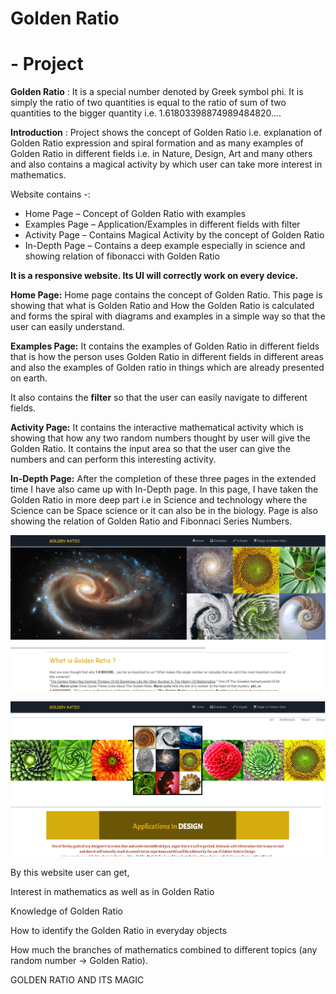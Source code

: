 #
# **Golden Ratio**

#

# - Project

**Golden Ratio** : It is a special number denoted by Greek symbol phi. It is simply the ratio of two quantities is equal to the ratio of sum of two quantities to the bigger quantity i.e. 1.61803398874989484820….

**Introduction** : Project shows the concept of Golden Ratio i.e. explanation of Golden Ratio expression and spiral formation and as many examples of Golden Ratio in different fields i.e. in Nature, Design, Art and many others and also contains a magical activity by which user can take more interest in mathematics.

Website contains -:

- Home Page – Concept of Golden Ratio with examples
- Examples Page – Application/Examples in different fields with filter
- Activity Page – Contains Magical Activity by the concept of Golden Ratio
- In-Depth Page – Contains a deep example especially in science and showing relation of fibonacci with Golden Ratio

**It is a responsive website. Its UI will correctly work on every device.**

**Home Page:** Home page contains the concept of Golden Ratio. This page is showing that what is Golden Ratio and How the Golden Ratio is calculated and forms the spiral with diagrams and examples in a simple way so that the user can easily understand.

**Examples Page:** It contains the examples of Golden Ratio in different fields that is how the person uses Golden Ratio in different fields in different areas and also the examples of Golden ratio in things which are already presented on earth.

It also contains the **filter** so that the user can easily navigate to different fields.

**Activity Page:** It contains the interactive mathematical activity which is showing that how any two random numbers thought by user will give the Golden Ratio. It contains the input area so that the user can give the numbers and can perform this interesting activity.

**In-Depth Page:** After the completion of these three pages in the extended time I have also came up with In-Depth page. In this page, I have taken the Golden Ratio in more deep part i.e in Science and technology where the Science can be Space science or it can also be in the biology. Page is also showing the relation of Golden Ratio and Fibonnaci Series Numbers.

![](main.png)

![](main1.png)

By this website user can get,

Interest in mathematics as well as in Golden Ratio

Knowledge of Golden Ratio

How to identify the Golden Ratio in everyday objects

How much the branches of mathematics combined to different topics (any random number -> Golden Ratio).

GOLDEN RATIO AND ITS MAGIC
